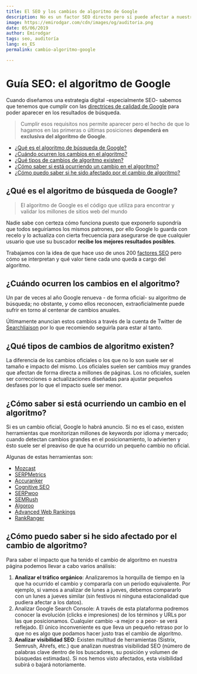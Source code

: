 ```yaml
---
title: El SEO y los cambios de algoritmo de Google
description: No es un factor SEO directo pero sí puede afectar a nuestra estrategia de posicionamiento web
image: https://emirodgar.com/cdn/images/og/auditoria.png
date: 05/06/2019
author: Emirodgar
tags: seo, auditoría
lang: es_ES
permalink: cambio-algoritmo-google

---
```


# Guía SEO: el algoritmo de Google

Cuando diseñamos una estrategia digital -especialmente SEO- sabemos que tenemos que cumplir con las [directrices de calidad de Google](https://support.google.com/adsense/answer/1348737?hl=es) para poder aparecer en los resultados de búsqueda.

> Cumplir esos requisitos nos permite aparecer  pero el hecho de que lo hagamos en las primeras o últimas posiciones **dependerá en exclusiva del algoritmo de Google**.

- [¿Qué es el algoritmo de búsqueda de Google?](#que-es-algoritmo)
- [¿Cuándo ocurren los cambios en el algoritmo?](#cambios-algoritmo)
- [¿Qué tipos de cambios de algoritmo existen?](#tipos-cabio-algoritmo)
- [¿Cómo saber si está ocurriendo un cambio en el algoritmo?](cambio-algoritmo-en-curso)
- [¿Cómo puedo saber si he sido afectado por el cambio de algoritmo?](#analizar-impacto-algoritmo)


## <a name="que-es-algoritmo"></a>¿Qué es el algoritmo de búsqueda de Google?

> El algoritmo de Google es el código que utiliza para encontrar y validar los millones de sitios web del mundo

Nadie sabe con certeza cómo funciona puesto que exponerlo supondría que todos seguiríamos los mismos patrones, por ello Google lo guarda con recelo y lo actualiza con cierta frecuencia para asegurarse de que cualquier usuario que use su buscador **recibe los mejores resultados posibles**. 

Trabajamos con la idea de que hace uso de unos 200 [factores SEO](/factores-seo) pero cómo se interpretan y qué valor tiene cada uno queda a cargo del algoritmo. 


## <a name="cambios-algoritmo"></a>¿Cuándo ocurren los cambios en el algoritmo?

Un par de veces al año Google renueva - de forma oficial- su algoritmo de búsqueda; no obstante, y como ellos reconocen, extraoficialmente puede sufrir en torno al centenar de cambios anuales.

Últimamente anuncian estos cambios a través de la cuenta de Twitter de [Searchliaison](https://twitter.com/searchliaison) por lo que recomiendo seguirla para estar al tanto.


## <a name="tipos-cambio-algoritmo"></a>¿Qué tipos de cambios de algoritmo existen?

La diferencia de los cambios oficiales o los que no lo son suele ser el tamaño e impacto del mismo. Los oficiales suelen ser cambios muy grandes que afectan de forma directa a millones de páginas. Los no oficiales, suelen ser correcciones o actualizaciones diseñadas para ajustar pequeños desfases por lo que el impacto suele ser menor.

## <a name="cambio-algoritmo-en-curso"></a>¿Cómo saber si está ocurriendo un cambio en el algoritmo?

Si es un cambio oficial, Google lo habrá anuncio. Si no es el caso, existen herramientas que monitorizan millones de keywords por idioma y mercado; cuando detectan cambios grandes en el posicionamiento, lo advierten y ésto suele ser el preaviso de que ha ocurrido un pequeño cambio no oficial.

Algunas de estas herramientas son:

- [Mozcast](https://moz.com/mozcast/)
- [SERPMetrics](https://serpmetrics.com/flux/)
- [Accuranker](https://www.accuranker.com/grump)
- [Cognitive SEO](https://cognitiveseo.com/signals/)
- [SERPwoo](https://www.serpwoo.com/stats/volatility/)
- [SEMRush](https://www.semrush.com/sensor/?category=&db=US)
- [Algoroo](https://algoroo.com/)
- [Advanced Web Rankings](https://www.advancedwebranking.com/google-algorithm-changes/)
- [RankRanger](https://www.rankranger.com/rank-risk-index)

## <a name=""></a>¿Cómo puedo saber si he sido afectado por el cambio de algoritmo?

Para saber el impacto que ha tenido el cambio de algoritmo en nuestra página podemos llevar a cabo varios análisis:

 1. **Analizar el tráfico orgánico**: Analizaremos la horquilla de tiempo en la que ha ocurrido el cambio y compararla con un periodo equivalente. Por ejemplo, si vamos a analizar de lunes a jueves, debemos compararlo con un lunes a jueves similar (sin festivos ni ninguna estacionalidad que pudiera afectar a los datos).
 2. Analizar Google Search Console: A través de esta plataforma podremos conocer la evolución (clicks e impresiones) de los términos y URLs por las que posicionamos. Cualquier cambio -a mejor o a peor- se verá reflejado. El único inconveniente es que lleva un pequeño retraso por lo que no es algo que podamos hacer justo tras el cambio de algoritmo.
 3. **Analizar visibilidad SEO**: Existen multitud de herramientas (Sistrix, Semrush, Ahrefs, etc.) que analizan nuestras visibilidad SEO (número de palabras clave dentro de los buscadores, su posición y volumen de búsquedas estimadas). Si nos hemos visto afectados, esta visibilidad subirá o bajará notoriamente. 

<!--stackedit_data:
eyJoaXN0b3J5IjpbMjEyNDk0NDAxNSwxODM5NjE0OTk0LDE0ND
YwMDk1NjBdfQ==
-->